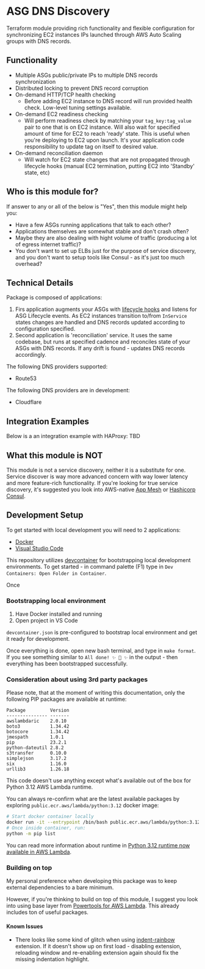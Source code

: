# ASG DNS Discovery
Terraform module providing rich functionality and flexible configuration for synchronizing EC2 instances IPs
launched through AWS Auto Scaling groups with DNS records.

## Functionality
* Multiple ASGs public/private IPs to multiple DNS records synchronization
* Distributed locking to prevent DNS record corruption
* On-demand HTTP/TCP health checking
    * Before adding EC2 instance to DNS record will run provided health check. Low-level tuning settings available.
* On-demand EC2 readiness checking
    * Will perform readiness check by matching your `tag_key:tag_value` pair to one that is on EC2 instance. Will also wait for specified amount of time for EC2 to reach 'ready' state. This is useful when you're deploying to EC2 upon launch. It's your application code responsibility to update tag on itself to desired value.
* On-demand reconciliation daemon
    * Will watch for  EC2 state changes that are not propagated through lifecycle hooks (manual EC2 termination, putting EC2 into 'Standby' state, etc)


## Who is this module for?
If answer to any or all of the below is "Yes", then this module might help you:

* Have a few ASGs running applications that talk to each other?
* Applications themselves are somewhat stable and don't crash often?
* Maybe they are also dealing with hight volume of traffic (producing a lot of egress internet traffic)?
* You don't want to set up ELBs just for the purpose of service discovery, and you don't want to setup tools like Consul - as it's just too much overhead?


## Technical Details
Package is composed of applications:
1. Firs application augments your ASGs with [lifecycle hooks](https://docs.aws.amazon.com/autoscaling/ec2/userguide/lifecycle-hooks.html) and listens for ASG Lifecycle events. As EC2 instances transition to/from `InService` states changes are handled and DNS records updated according to configuration specified.
1. Second application is 'reconciliation' service. It uses the same codebase, but runs at specified cadence and reconciles state of your ASGs with DNS records. If any drift is found - updates DNS records accordingly.

The following DNS providers supported:
* Route53

The following DNS providers are in development:
* Cloudflare

## Integration Examples

Below is a an integration example with HAProxy:
TBD

## What this module is NOT
This module is not a service discovery, neither it is a substitute for one. Service discover is way more advanced concern with way lower latency and more feature-rich functionality. If you're looking for true service discovery, it's suggested you look into AWS-native [App Mesh](https://aws.amazon.com/app-mesh/) or [Hashicorp Consul](https://www.consul.io/).

## Development Setup

To get started with local development you will need to 2 applications:
* [Docker](https://www.docker.com/get-started/)
* [Visual Studio Code](https://code.visualstudio.com/)

This repository utilizes [devcontainer](https://code.visualstudio.com/docs/devcontainers/containers) for bootstrapping local development environments.
To get started - in command palette (F1) type in `Dev Containers: Open Folder in Container`.

Once

### Bootstrapping local environment
1. Have Docker installed and running
1. Open project in VS Code

`devcontainer.json` is pre-configured to bootstrap local environment and get it ready for development.

Once everything is done, open new bash terminal, and type in `make format`. If you see something similar to `All done! ✨ 🍰 ✨` in the output - then everything has been bootstrapped successfully.

### Consideration about using 3rd party packages

Please note, that at the moment of writing this documentation, only the following PIP packages are available at runtime:

```
Package         Version
--------------- -------
awslambdaric    2.0.10
boto3           1.34.42
botocore        1.34.42
jmespath        1.0.1
pip             23.2.1
python-dateutil 2.8.2
s3transfer      0.10.0
simplejson      3.17.2
six             1.16.0
urllib3         1.26.18
```

This code doesn't use anything except what's available out of the box for Python 3.12 AWS Lambda runtime.

You can always re-confirm what are the latest available packages by exploring `public.ecr.aws/lambda/python:3.12` docker image:

```sh
# Start docker container locally
docker run -it --entrypoint /bin/bash public.ecr.aws/lambda/python:3.12
# Once inside container, run:
python -m pip list
```

You can read more information about runtime in [Python 3.12 runtime now available in AWS Lambda](https://aws.amazon.com/blogs/compute/python-3-12-runtime-now-available-in-aws-lambda/).

### Building on top
My personal preference when developing this package was to keep external dependencies to a bare minimum.

However, if you're thinking to build on top of this module, I suggest you look into using base layer from [Powertools for AWS Lambda](https://docs.powertools.aws.dev/lambda/python/latest/). This already includes ton of useful packages.

#### Known Issues
* There looks like some kind of glitch when using [indent-rainbow](https://marketplace.visualstudio.com/items?itemName=oderwat.indent-rainbow) extension. If it doesn't show up on first load - disabling extension, reloading window and re-enabling extension again should fix the missing indentation highlight.
